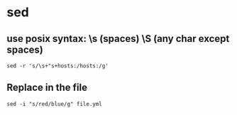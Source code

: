 # sed

## use posix syntax: \s (spaces) \S (any char except spaces)
```
sed -r 's/\s+"s+hosts:/hosts:/g'
```

## Replace in the file
```
sed -i "s/red/blue/g" file.yml
```
